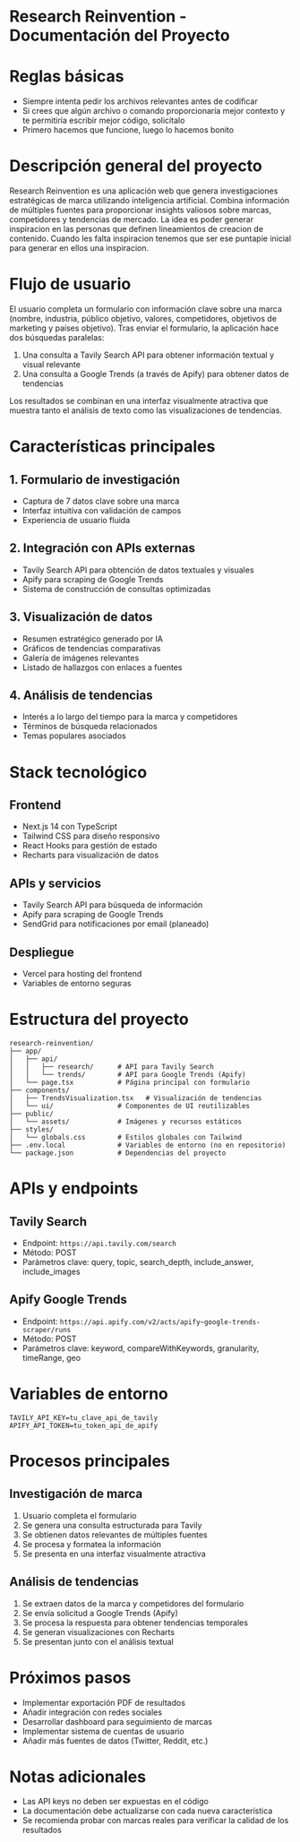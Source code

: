 # Research Reinvention - Documentación del Proyecto

# Reglas básicas

- Siempre intenta pedir los archivos relevantes antes de codificar
- Si crees que algún archivo o comando proporcionaría mejor contexto y te permitiría escribir mejor código, solicítalo
- Primero hacemos que funcione, luego lo hacemos bonito

# Descripción general del proyecto

Research Reinvention es una aplicación web que genera investigaciones estratégicas de marca utilizando inteligencia artificial. Combina información de múltiples fuentes para proporcionar insights valiosos sobre marcas, competidores y tendencias de mercado.
La idea es poder generar inspiracion en las personas que definen lineamientos de creacion de contenido. Cuando les falta inspiracion tenemos que ser ese puntapie inicial para generar en ellos una inspiracion.

# Flujo de usuario

El usuario completa un formulario con información clave sobre una marca (nombre, industria, público objetivo, valores, competidores, objetivos de marketing y países objetivo). Tras enviar el formulario, la aplicación hace dos búsquedas paralelas:

1. Una consulta a Tavily Search API para obtener información textual y visual relevante
2. Una consulta a Google Trends (a través de Apify) para obtener datos de tendencias

Los resultados se combinan en una interfaz visualmente atractiva que muestra tanto el análisis de texto como las visualizaciones de tendencias.

# Características principales

## 1. Formulario de investigación

- Captura de 7 datos clave sobre una marca
- Interfaz intuitiva con validación de campos
- Experiencia de usuario fluida

## 2. Integración con APIs externas

- Tavily Search API para obtención de datos textuales y visuales
- Apify para scraping de Google Trends
- Sistema de construcción de consultas optimizadas

## 3. Visualización de datos

- Resumen estratégico generado por IA
- Gráficos de tendencias comparativas
- Galería de imágenes relevantes
- Listado de hallazgos con enlaces a fuentes

## 4. Análisis de tendencias

- Interés a lo largo del tiempo para la marca y competidores
- Términos de búsqueda relacionados
- Temas populares asociados

# Stack tecnológico

## Frontend

- Next.js 14 con TypeScript
- Tailwind CSS para diseño responsivo
- React Hooks para gestión de estado
- Recharts para visualización de datos

## APIs y servicios

- Tavily Search API para búsqueda de información
- Apify para scraping de Google Trends
- SendGrid para notificaciones por email (planeado)

## Despliegue

- Vercel para hosting del frontend
- Variables de entorno seguras

# Estructura del proyecto

```
research-reinvention/
├── app/
│   ├── api/
│   │   ├── research/      # API para Tavily Search
│   │   └── trends/        # API para Google Trends (Apify)
│   └── page.tsx           # Página principal con formulario
├── components/
│   ├── TrendsVisualization.tsx   # Visualización de tendencias
│   └── ui/                # Componentes de UI reutilizables
├── public/
│   └── assets/            # Imágenes y recursos estáticos
├── styles/
│   └── globals.css        # Estilos globales con Tailwind
├── .env.local             # Variables de entorno (no en repositorio)
└── package.json           # Dependencias del proyecto
```

# APIs y endpoints

## Tavily Search

- Endpoint: `https://api.tavily.com/search`
- Método: POST
- Parámetros clave: query, topic, search_depth, include_answer, include_images

## Apify Google Trends

- Endpoint: `https://api.apify.com/v2/acts/apify~google-trends-scraper/runs`
- Método: POST
- Parámetros clave: keyword, compareWithKeywords, granularity, timeRange, geo

# Variables de entorno

```
TAVILY_API_KEY=tu_clave_api_de_tavily
APIFY_API_TOKEN=tu_token_api_de_apify
```

# Procesos principales

## Investigación de marca

1. Usuario completa el formulario
2. Se genera una consulta estructurada para Tavily
3. Se obtienen datos relevantes de múltiples fuentes
4. Se procesa y formatea la información
5. Se presenta en una interfaz visualmente atractiva

## Análisis de tendencias

1. Se extraen datos de la marca y competidores del formulario
2. Se envía solicitud a Google Trends (Apify)
3. Se procesa la respuesta para obtener tendencias temporales
4. Se generan visualizaciones con Recharts
5. Se presentan junto con el análisis textual

# Próximos pasos

- Implementar exportación PDF de resultados
- Añadir integración con redes sociales
- Desarrollar dashboard para seguimiento de marcas
- Implementar sistema de cuentas de usuario
- Añadir más fuentes de datos (Twitter, Reddit, etc.)

# Notas adicionales

- Las API keys no deben ser expuestas en el código
- La documentación debe actualizarse con cada nueva característica
- Se recomienda probar con marcas reales para verificar la calidad de los resultados
